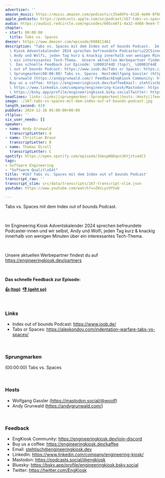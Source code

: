 ```yaml
---
advertiser: ''
amazon_music: https://music.amazon.com/podcasts/c35a09fe-4116-4e04-8f68-77d61b112e46/episodes/5ceaa14e-73ba-4987-b12a-84f55ccd0710/engineering-kiosk-167-tabs-vs-spaces-mit-dem-index-out-of-bounds-podcast
apple_podcasts: https://podcasts.apple.com/us/podcast/167-tabs-vs-spaces-mit-dem-index-out-of-bounds-podcast/id1603082924?i=1000680508620&uo=4
audio: https://audio1.redcircle.com/episodes/605ce6f1-4a32-4d68-9ee4-7167957fec0f/stream.mp3
chapter:
- start: 00:00:00
  title: Tabs vs. Spaces
deezer: https://www.deezer.com/episode/698811461
description: "Tabs vs. Spaces mit dem Index out of bounds Podcast.  Im Engineering\
  \ Kiosk Adventskalender 2024 sprechen befreundete Podcaster\u22C5innen und wir selbst,\
  \ Andy und Wolfi, jeden Tag kurz & knackig innerhalb von wenigen Minuten \xFCber\
  \ ein interessantes Tech-Thema.  Unsere aktuellen Werbepartner findest du auf https://engineeringkiosk.dev/partners\
  \  Das schnelle Feedback zur Episode: \U0001F44D (top)\_ \U0001F44E (geht so)  LinksIndex\
  \ out of bounds Podcast: https://www.ioob.de/Tabs or Spaces: https://alexkondov.com/indentation-warfare-tabs-vs-spaces/\
  \ Sprungmarken(00:00:00) Tabs vs. Spaces  HostsWolfgang Gassler (https://mastodon.social/@woolf)Andy\
  \ Grunwald (https://andygrunwald.com/) FeedbackEngKiosk Community: https://engineeringkiosk.dev/join-discord\_\
  Buy us a coffee: https://engineeringkiosk.dev/kaffeeEmail: stehtisch@engineeringkiosk.devLinkedIn:\
  \ https://www.linkedin.com/company/engineering-kiosk/Mastodon: https://podcasts.social/@engkioskBluesky:\
  \ https://bsky.app/profile/engineeringkiosk.bsky.socialTwitter: https://twitter.com/EngKiosk"
headlines: links::Links||sprungmarken::Sprungmarken||hosts::Hosts||feedback::Feedback
image: ./167-tabs-vs-spaces-mit-dem-index-out-of-bounds-podcast.jpg
length_second: 619
pubDate: 2024-12-16 05:00:00+00:00
rtlplus: ''
six_user_needs: []
speaker:
- name: Andy Grunwald
  transcriptLetter: A
- name: Christian Braun
  transcriptLetter: B
- name: Thomas Diroll
  transcriptLetter: C
spotify: https://open.spotify.com/episode/1GmspWQ6qxnJbYjztvaXC2
tags:
- Software Engineering
- "Software Qualit\xE4t"
title: '#167 Tabs vs. Spaces mit dem Index out of bounds Podcast'
transcript_raw: ''
transcript_slim: src/data/transcripts/167-transcript-slim.json
youtube: https://www.youtube.com/watch?v=ZHiLycOYVaQ

---
```

<p><span>Tabs vs. Spaces mit dem Index out of bounds Podcast.</span></p><p><br></p><p><span>Im Engineering Kiosk Adventskalender 2024 sprechen befreundete Podcaster⋅innen und wir selbst, Andy und Wolfi, jeden Tag kurz &amp; knackig innerhalb von wenigen Minuten über ein interessantes Tech-Thema.</span></p><p><br></p><p><span>Unsere aktuellen Werbepartner findest du auf </span><a href="https://engineeringkiosk.dev/partners">https://engineeringkiosk.dev/partners</a></p><p><br></p><p><strong>Das schnelle Feedback zur Episode:</strong></p><p><a href="https://api.openpodcast.dev/feedback/167/upvote" rel="nofollow"><strong>👍 (top)</strong></a><strong>  </strong><a href="https://api.openpodcast.dev/feedback/167/downvote" rel="nofollow"><strong>👎 (geht so)</strong></a></p><p><br></p><h3 id="links">Links</h3><ul><li><span>Index out of bounds Podcast: </span><a href="https://www.ioob.de/" rel="nofollow">https://www.ioob.de/</a></li><li><span>Tabs or Spaces: </span><a href="https://alexkondov.com/indentation-warfare-tabs-vs-spaces/" rel="nofollow">https://alexkondov.com/indentation-warfare-tabs-vs-spaces/</a></li></ul><p><br></p><h3 id="sprungmarken">Sprungmarken</h3><p><span>(00:00:00) Tabs vs. Spaces</span></p><p><br></p><h3 id="hosts">Hosts</h3><ul><li><span>Wolfgang Gassler (</span><a href="https://mastodon.social/@woolf" rel="nofollow">https://mastodon.social/@woolf</a><span>)</span></li><li><span>Andy Grunwald (</span><a href="https://andygrunwald.com/" rel="nofollow">https://andygrunwald.com/</a><span>)</span></li></ul><p><br></p><h3 id="feedback">Feedback</h3><ul><li><span>EngKiosk Community: </span><a href="https://engineeringkiosk.dev/join-discord">https://engineeringkiosk.dev/join-discord</a><span> </span></li><li><span>Buy us a coffee: </span><a href="https://engineeringkiosk.dev/kaffee">https://engineeringkiosk.dev/kaffee</a></li><li><span>Email: </span><a href="mailto:stehtisch@engineeringkiosk.dev" rel="nofollow">stehtisch@engineeringkiosk.dev</a></li><li><span>LinkedIn: </span><a href="https://www.linkedin.com/company/engineering-kiosk/" rel="nofollow">https://www.linkedin.com/company/engineering-kiosk/</a></li><li><span>Mastodon: </span><a href="https://podcasts.social/@engkiosk" rel="nofollow">https://podcasts.social/@engkiosk</a></li><li><span>Bluesky: </span><a href="https://bsky.app/profile/engineeringkiosk.bsky.social" rel="nofollow">https://bsky.app/profile/engineeringkiosk.bsky.social</a></li><li><span>Twitter: </span><a href="https://twitter.com/EngKiosk" rel="nofollow">https://twitter.com/EngKiosk</a></li></ul>